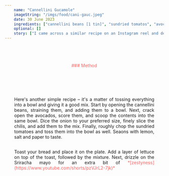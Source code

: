 ```yaml
---
    name: "Cannellini Gucamole"
    imageString: "/imgs/food/cani-gauc.jpeg"
    date: 30 June 2023
    ingredients: ["cannellini beans [1 tin]", "sundried tomatos", "avocardo [2]", "lemon", "lettuce", "red onion [1/2]", "chillis [2/3]", "hummus", "siracha mayo", "sourdough bread"]
    optional: []
    story: ["I came across a similar recipe on an Instagram reel and decided to put my own twist on it, which eventually transformed into an alternative guacamole that's ideal for scorching days. During the summertime, particularly on extremely hot days, my dad tends to avoid eating, which is rather surprising because he doesn't strike me as someone who shies away from food.", "However, spending the entire day without eating isn't the wisest choice, so I started preparing this dish for him on those sweltering days to ensure he stays well-nourished and receives the essential nutrients his aging body requires."]
---
```


<div style="text-align : center; margin-top:70px;color: #FF6464 ">### Method</div>

<div style="margin-top:30px; text-align: justify; border: 1ps solid #fc9292; padding: 30px; ">

<p style="margin-top: 30px">Here's another simple recipe – it's a matter of tossing everything into a bowl and giving it a good mix. Start by opening the cannellini beans, straining them, and adding them to a bowl. Next, crack open the avocados, score them, and scoop the contents into the same bowl. Dice the onion to your preferred size, finely slice the chilis, and add them to the mix. Finally, roughly chop the sundried tomatoes and toss them into the bowl as well. Seaons with lemon, salt and paper to taste.<p>
<p style="margin-top: 30px">Toast your bread and place it on the plate. Add a layer of lettuce on top of the toast, followed by the mixture. Next, drizzle on the Sriracha mayo for an extra bit of <span style="margin-top:70px;color: #FF6464 ">*[zestyness](https://www.youtube.com/shorts/pzVJrL2-7jk)*</span> <p>

</div>
